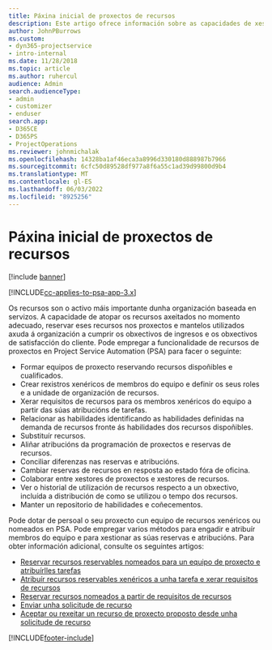 ```yaml
---
title: Páxina inicial de proxectos de recursos
description: Este artigo ofrece información sobre as capacidades de xestión de recursos en Project Service Automation (PSA) para Dynamics 365.
author: JohnPBurrows
ms.custom:
- dyn365-projectservice
- intro-internal
ms.date: 11/28/2018
ms.topic: article
ms.author: ruhercul
audience: Admin
search.audienceType:
- admin
- customizer
- enduser
search.app:
- D365CE
- D365PS
- ProjectOperations
ms.reviewer: johnmichalak
ms.openlocfilehash: 14328ba1af46eca3a8996d330180d888987b7966
ms.sourcegitcommit: 6cfc50d89528df977a8f6a55c1ad39d99800d9b4
ms.translationtype: MT
ms.contentlocale: gl-ES
ms.lasthandoff: 06/03/2022
ms.locfileid: "8925256"
---
```

# <a name="resourcing-projects-home-page"></a>Páxina inicial de proxectos de recursos

[!include [banner](../includes/psa-now-project-operations.md)]

[!INCLUDE[cc-applies-to-psa-app-3.x](../includes/cc-applies-to-psa-app-3x.md)]

Os recursos son o activo máis importante dunha organización baseada en servizos. A capacidade de atopar os recursos axeitados no momento adecuado, reservar eses recursos nos proxectos e mantelos utilizados axuda á organización a cumprir os obxectivos de ingresos e os obxectivos de satisfacción do cliente. Pode empregar a funcionalidade de recursos de proxectos en Project Service Automation (PSA) para facer o seguinte:

- Formar equipos de proxecto reservando recursos dispoñibles e cualificados.
- Crear rexistros xenéricos de membros do equipo e definir os seus roles e a unidade de organización de recursos.
- Xerar requisitos de recursos para os membros xenéricos do equipo a partir das súas atribucións de tarefas.
- Relacionar as habilidades identificando as habilidades definidas na demanda de recursos fronte ás habilidades dos recursos dispoñibles.
- Substituír recursos.
- Aliñar atribucións da programación de proxectos e reservas de recursos.
- Conciliar diferenzas nas reservas e atribucións.
- Cambiar reservas de recursos en resposta ao estado fóra de oficina.
- Colaborar entre xestores de proxectos e xestores de recursos.
- Ver o historial de utilización de recursos respecto a un obxectivo, incluída a distribución de como se utilizou o tempo dos recursos.
- Manter un repositorio de habilidades e coñecementos.


Pode dotar de persoal o seu proxecto cun equipo de recursos xenéricos ou nomeados en PSA. Pode empregar varios métodos para engadir e atribuír membros do equipo e para xestionar as súas reservas e atribucións. Para obter información adicional, consulte os seguintes artigos:

- [Reservar recursos reservables nomeados para un equipo de proxecto e atribuírlles tarefas](assign-named-bookable-resource.md)
- [Atribuír recursos reservables xenéricos a unha tarefa e xerar requisitos de recursos](assign-generic-bookable-resource.md)
- [Reservar recursos nomeados a partir de requisitos de recursos](book-named-resource.md)
- [Enviar unha solicitude de recurso](submit-resource-request.md)
- [Aceptar ou rexeitar un recurso de proxecto proposto desde unha solicitude de recurso](accept-reject-proposed-resource.md)


[!INCLUDE[footer-include](../includes/footer-banner.md)]

